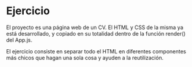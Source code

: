 # Ejercicio

El proyecto es una página web de un CV. El HTML y CSS de la misma ya está desarrollado, y copiado en su totalidad dentro de la función render() del App.js.

El ejercicio consiste en separar todo el HTML en diferentes componentes más chicos que hagan una sola cosa y ayuden a la reutilización.